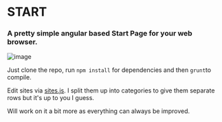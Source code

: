# START
### A pretty simple angular based Start Page for your web browser.

![image](http://puu.sh/5pnFg.png)

Just clone the repo, run `npm install` for dependencies and then `grunt`to compile.

Edit sites via [sites.js](https://github.com/Tomo-san/start/blob/master/src/js/site.js). I split them up into categories to give them separate rows but it's up to you I guess.

Will work on it a bit more as everything can always be improved.